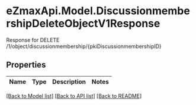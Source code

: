 # eZmaxApi.Model.DiscussionmembershipDeleteObjectV1Response
Response for DELETE /1/object/discussionmembership/{pkiDiscussionmembershipID}

## Properties

Name | Type | Description | Notes
------------ | ------------- | ------------- | -------------

[[Back to Model list]](../README.md#documentation-for-models) [[Back to API list]](../README.md#documentation-for-api-endpoints) [[Back to README]](../README.md)

